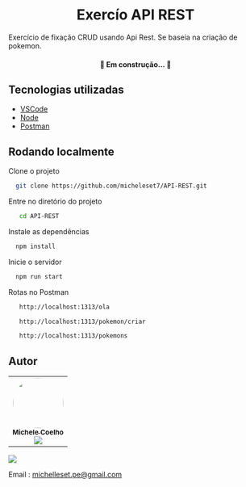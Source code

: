 
<h1 align="center"> Exercío API REST </h1>

Exercício de fixação CRUD usando Api Rest. Se baseia na criação de pokemon. 

<h4 align="center"> 
	🚧 Em construção...  🚧
</h4>

## Tecnologias utilizadas


- [VSCode](https://code.visualstudio.com/download)
- [Node](https://nodejs.org/en/)
- [Postman](https://www.postman.com/downloads/)


## Rodando localmente

Clone o projeto

```bash
  git clone https://github.com/micheleset7/API-REST.git
```

Entre no diretório do projeto

```bash
   cd API-REST

```

Instale as dependências

```bash
  npm install
```

Inicie o servidor

```bash
  npm run start
```
Rotas no Postman

```bash
   http://localhost:1313/ola

```
```bash
   http://localhost:1313/pokemon/criar

```
```bash
   http://localhost:1313/pokemons

```


## Autor

<table >
  <tr>
    <td align="center"><a href="https://github.com/micheleset7"><img style="border-radius: 50%;" src="https://avatars.githubusercontent.com/u/60739164?v=4" width="100px;" alt=""/><br /><sub><b>Michele Coelho</b></sub></a><br/>
    <a href="https://www.linkedin.com/in/michelecoelho/"><img src="https://img.shields.io/badge/-Michele-blue?style=flat-square&logo=Linkedin&logoColor=white"></a></td>
    </tr>
 </table>

<a href ="https://www.instagram.com/michellecoelho7/" target="_blank">
	<img src="https://img.shields.io/badge/instagram-%23E4405F.svg?&style=for-the-badge&logo=instagram&logoColor=white"/>
	</a>
	
 Email : [michelleset.pe@gmail.com]()
